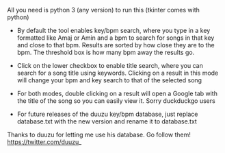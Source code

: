 All you need is python 3 (any version) to run this (tkinter comes with python)

- By default the tool enables key/bpm search, where you type in a key formatted like Amaj or Amin and a bpm to search for songs in that key and close to that bpm. 
  Results are sorted by how close they are to the bpm. The threshold box is how many bpm away the results go.
- Click on the lower checkbox to enable title search, where you can search for a song title using keywords.
  Clicking on a result in this mode will change your bpm and key search to that of the selected song
- For both modes, double clicking on a result will open a Google tab with the title of the song so you can easily view it. Sorry duckduckgo users

- For future releases of the duuzu key/bpm database, just replace database.txt with the new version and rename it to database.txt

Thanks to duuzu for letting me use his database. Go follow them! https://twitter.com/duuzu_
